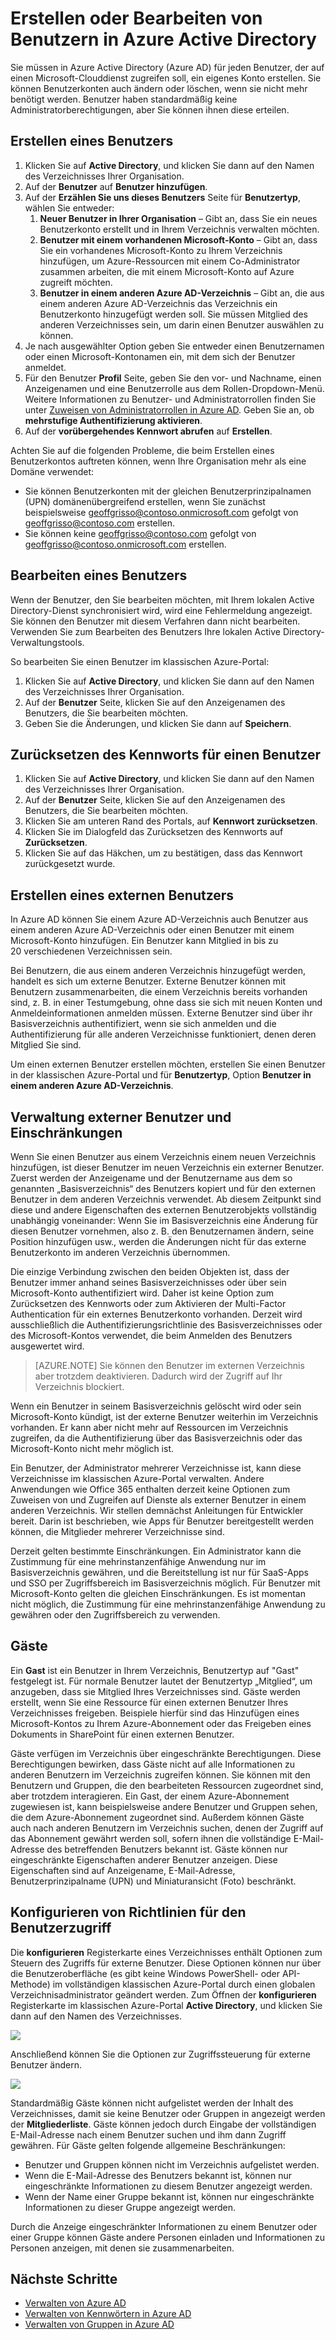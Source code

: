 <properties
    pageTitle="Erstellen oder Bearbeiten von Benutzern in Azure Active Directory | Microsoft Azure"
    description="Erklärt, wie Sie Benutzerkonten unter Azure Active Directory erstellen oder bearbeiten."
    services="active-directory"
    documentationCenter=""
    authors="curtand"
    manager="stevenpo"
    editor=""/>

<tags
    ms.service="active-directory"
    ms.workload="identity"
    ms.tgt_pltfrm="na"
    ms.devlang="na"
    ms.topic="article"
    ms.date="12/01/2015"
    ms.author="curtand"/>

# Erstellen oder Bearbeiten von Benutzern in Azure Active Directory

Sie müssen in Azure Active Directory (Azure AD) für jeden Benutzer, der auf einen Microsoft-Clouddienst zugreifen soll, ein eigenes Konto erstellen. Sie können Benutzerkonten auch ändern oder löschen, wenn sie nicht mehr benötigt werden. Benutzer haben standardmäßig keine Administratorberechtigungen, aber Sie können ihnen diese erteilen.

## Erstellen eines Benutzers

1. Klicken Sie auf **Active Directory**, und klicken Sie dann auf den Namen des Verzeichnisses Ihrer Organisation.
2. Auf der **Benutzer** auf **Benutzer hinzufügen**.
3. Auf der **Erzählen Sie uns dieses Benutzers** Seite für **Benutzertyp**, wählen Sie entweder:
    1. **Neuer Benutzer in Ihrer Organisation** – Gibt an, dass Sie ein neues Benutzerkonto erstellt und in Ihrem Verzeichnis verwalten möchten.
    2. **Benutzer mit einem vorhandenen Microsoft-Konto** – Gibt an, dass Sie ein vorhandenes Microsoft-Konto zu Ihrem Verzeichnis hinzufügen, um Azure-Ressourcen mit einem Co-Administrator zusammen arbeiten, die mit einem Microsoft-Konto auf Azure zugreift möchten.
    3. **Benutzer in einem anderen Azure AD-Verzeichnis** – Gibt an, die aus einem anderen Azure AD-Verzeichnis das Verzeichnis ein Benutzerkonto hinzugefügt werden soll. Sie müssen Mitglied des anderen Verzeichnisses sein, um darin einen Benutzer auswählen zu können.
4. Je nach ausgewählter Option geben Sie entweder einen Benutzernamen oder einen Microsoft-Kontonamen ein, mit dem sich der Benutzer anmeldet.
5. Für den Benutzer **Profil** Seite, geben Sie den vor- und Nachname, einen Anzeigenamen und eine Benutzerrolle aus dem Rollen-Dropdown-Menü. Weitere Informationen zu Benutzer- und Administratorrollen finden Sie unter [Zuweisen von Administratorrollen in Azure AD](active-directory-assign-admin-roles.md). Geben Sie an, ob **mehrstufige Authentifizierung aktivieren**.
6. Auf der **vorübergehendes Kennwort abrufen** auf **Erstellen**.

Achten Sie auf die folgenden Probleme, die beim Erstellen eines Benutzerkontos auftreten können, wenn Ihre Organisation mehr als eine Domäne verwendet:

- Sie können Benutzerkonten mit der gleichen Benutzerprinzipalnamen (UPN) domänenübergreifend erstellen, wenn Sie zunächst beispielsweise geoffgrisso@contoso.onmicrosoft.com gefolgt von geoffgrisso@contoso.com erstellen.
- Sie können keine geoffgrisso@contoso.com gefolgt von geoffgrisso@contoso.onmicrosoft.com erstellen.

## Bearbeiten eines Benutzers

Wenn der Benutzer, den Sie bearbeiten möchten, mit Ihrem lokalen Active Directory-Dienst synchronisiert wird, wird eine Fehlermeldung angezeigt. Sie können den Benutzer mit diesem Verfahren dann nicht bearbeiten. Verwenden Sie zum Bearbeiten des Benutzers Ihre lokalen Active Directory-Verwaltungstools.

So bearbeiten Sie einen Benutzer im klassischen Azure-Portal:

1. Klicken Sie auf **Active Directory**, und klicken Sie dann auf den Namen des Verzeichnisses Ihrer Organisation.
2. Auf der **Benutzer** Seite, klicken Sie auf den Anzeigenamen des Benutzers, die Sie bearbeiten möchten.
3. Geben Sie die Änderungen, und klicken Sie dann auf **Speichern**.

## Zurücksetzen des Kennworts für einen Benutzer

1. Klicken Sie auf **Active Directory**, und klicken Sie dann auf den Namen des Verzeichnisses Ihrer Organisation.
2. Auf der **Benutzer** Seite, klicken Sie auf den Anzeigenamen des Benutzers, die Sie bearbeiten möchten.
3. Klicken Sie am unteren Rand des Portals, auf **Kennwort zurücksetzen**.
4. Klicken Sie im Dialogfeld das Zurücksetzen des Kennworts auf **Zurücksetzen**.
5. Klicken Sie auf das Häkchen, um zu bestätigen, dass das Kennwort zurückgesetzt wurde.

## Erstellen eines externen Benutzers

In Azure AD können Sie einem Azure AD-Verzeichnis auch Benutzer aus einem anderen Azure AD-Verzeichnis oder einen Benutzer mit einem Microsoft-Konto hinzufügen. Ein Benutzer kann Mitglied in bis zu 20 verschiedenen Verzeichnissen sein.

Bei Benutzern, die aus einem anderen Verzeichnis hinzugefügt werden, handelt es sich um externe Benutzer. Externe Benutzer können mit Benutzern zusammenarbeiten, die einem Verzeichnis bereits vorhanden sind, z. B. in einer Testumgebung, ohne dass sie sich mit neuen Konten und Anmeldeinformationen anmelden müssen. Externe Benutzer sind über ihr Basisverzeichnis authentifiziert, wenn sie sich anmelden und die Authentifizierung für alle anderen Verzeichnisse funktioniert, denen deren Mitglied Sie sind.

Um einen externen Benutzer erstellen möchten, erstellen Sie einen Benutzer in der klassischen Azure-Portal und für **Benutzertyp**, Option **Benutzer in einem anderen Azure AD-Verzeichnis**.

## Verwaltung externer Benutzer und Einschränkungen

Wenn Sie einen Benutzer aus einem Verzeichnis einem neuen Verzeichnis hinzufügen, ist dieser Benutzer im neuen Verzeichnis ein externer Benutzer. Zuerst werden der Anzeigename und der Benutzername aus dem so genannten „Basisverzeichnis“ des Benutzers kopiert und für den externen Benutzer in dem anderen Verzeichnis verwendet. Ab diesem Zeitpunkt sind diese und andere Eigenschaften des externen Benutzerobjekts vollständig unabhängig voneinander: Wenn Sie im Basisverzeichnis eine Änderung für diesen Benutzer vornehmen, also z. B. den Benutzernamen ändern, seine Position hinzufügen usw., werden die Änderungen nicht für das externe Benutzerkonto im anderen Verzeichnis übernommen.

Die einzige Verbindung zwischen den beiden Objekten ist, dass der Benutzer immer anhand seines Basisverzeichnisses oder über sein Microsoft-Konto authentifiziert wird. Daher ist keine Option zum Zurücksetzen des Kennworts oder zum Aktivieren der Multi-Factor Authentication für ein externes Benutzerkonto vorhanden. Derzeit wird ausschließlich die Authentifizierungsrichtlinie des Basisverzeichnisses oder des Microsoft-Kontos verwendet, die beim Anmelden des Benutzers ausgewertet wird.

> [AZURE.NOTE]
> Sie können den Benutzer im externen Verzeichnis aber trotzdem deaktivieren. Dadurch wird der Zugriff auf Ihr Verzeichnis blockiert.

Wenn ein Benutzer in seinem Basisverzeichnis gelöscht wird oder sein Microsoft-Konto kündigt, ist der externe Benutzer weiterhin im Verzeichnis vorhanden. Er kann aber nicht mehr auf Ressourcen im Verzeichnis zugreifen, da die Authentifizierung über das Basisverzeichnis oder das Microsoft-Konto nicht mehr möglich ist.

Ein Benutzer, der Administrator mehrerer Verzeichnisse ist, kann diese Verzeichnisse im klassischen Azure-Portal verwalten. Andere Anwendungen wie Office 365 enthalten derzeit keine Optionen zum Zuweisen von und Zugreifen auf Dienste als externer Benutzer in einem anderen Verzeichnis. Wir stellen demnächst Anleitungen für Entwickler bereit. Darin ist beschrieben, wie Apps für Benutzer bereitgestellt werden können, die Mitglieder mehrerer Verzeichnisse sind.

Derzeit gelten bestimmte Einschränkungen. Ein Administrator kann die Zustimmung für eine mehrinstanzenfähige Anwendung nur im Basisverzeichnis gewähren, und die Bereitstellung ist nur für SaaS-Apps und SSO per Zugriffsbereich im Basisverzeichnis möglich. Für Benutzer mit Microsoft-Konto gelten die gleichen Einschränkungen. Es ist momentan nicht möglich, die Zustimmung für eine mehrinstanzenfähige Anwendung zu gewähren oder den Zugriffsbereich zu verwenden.

## Gäste

Ein **Gast** ist ein Benutzer in Ihrem Verzeichnis, Benutzertyp auf "Gast" festgelegt ist. Für normale Benutzer lautet der Benutzertyp „Mitglied“, um anzugeben, dass sie Mitglied Ihres Verzeichnisses sind. Gäste werden erstellt, wenn Sie eine Ressource für einen externen Benutzer Ihres Verzeichnisses freigeben. Beispiele hierfür sind das Hinzufügen eines Microsoft-Kontos zu Ihrem Azure-Abonnement oder das Freigeben eines Dokuments in SharePoint für einen externen Benutzer.

Gäste verfügen im Verzeichnis über eingeschränkte Berechtigungen. Diese Berechtigungen bewirken, dass Gäste nicht auf alle Informationen zu anderen Benutzern im Verzeichnis zugreifen können. Sie können mit den Benutzern und Gruppen, die den bearbeiteten Ressourcen zugeordnet sind, aber trotzdem interagieren. Ein Gast, der einem Azure-Abonnement zugewiesen ist, kann beispielsweise andere Benutzer und Gruppen sehen, die dem Azure-Abonnement zugeordnet sind. Außerdem können Gäste auch nach anderen Benutzern im Verzeichnis suchen, denen der Zugriff auf das Abonnement gewährt werden soll, sofern ihnen die vollständige E-Mail-Adresse des betreffenden Benutzers bekannt ist. Gäste können nur eingeschränkte Eigenschaften anderer Benutzer anzeigen. Diese Eigenschaften sind auf Anzeigename, E-Mail-Adresse, Benutzerprinzipalname (UPN) und Miniaturansicht (Foto) beschränkt.

## Konfigurieren von Richtlinien für den Benutzerzugriff

Die **konfigurieren** Registerkarte eines Verzeichnisses enthält Optionen zum Steuern des Zugriffs für externe Benutzer. Diese Optionen können nur über die Benutzeroberfläche (es gibt keine Windows PowerShell- oder API-Methode) im vollständigen klassischen Azure-Portal durch einen globalen Verzeichnisadministrator geändert werden.
Zum Öffnen der **konfigurieren** Registerkarte im klassischen Azure-Portal **Active Directory**, und klicken Sie dann auf den Namen des Verzeichnisses.

![][1]

Anschließend können Sie die Optionen zur Zugriffssteuerung für externe Benutzer ändern.

![][2]

Standardmäßig Gäste können nicht aufgelistet werden der Inhalt des Verzeichnisses, damit sie keine Benutzer oder Gruppen in angezeigt werden der **Mitgliederliste**. Gäste können jedoch durch Eingabe der vollständigen E-Mail-Adresse nach einem Benutzer suchen und ihm dann Zugriff gewähren. Für Gäste gelten folgende allgemeine Beschränkungen:

- Benutzer und Gruppen können nicht im Verzeichnis aufgelistet werden.
- Wenn die E-Mail-Adresse des Benutzers bekannt ist, können nur eingeschränkte Informationen zu diesem Benutzer angezeigt werden.
- Wenn der Name einer Gruppe bekannt ist, können nur eingeschränkte Informationen zu dieser Gruppe angezeigt werden.

Durch die Anzeige eingeschränkter Informationen zu einem Benutzer oder einer Gruppe können Gäste andere Personen einladen und Informationen zu Personen anzeigen, mit denen sie zusammenarbeiten.  

## Nächste Schritte

- [Verwalten von Azure AD](active-directory-administer.md)
- [Verwalten von Kennwörtern in Azure AD](active-directory-manage-passwords.md)
- [Verwalten von Gruppen in Azure AD](active-directory-manage-groups.md)

<!--Image references-->
[1]: ./media/active-directory-create-users/RBACDirConfigTab.png
[2]: ./media/active-directory-create-users/RBACGuestAccessControls.png



